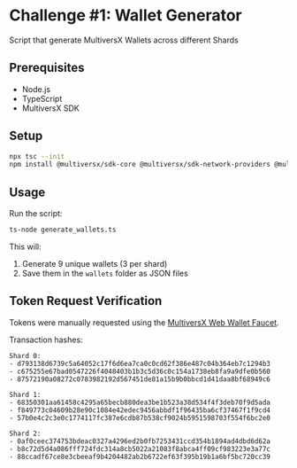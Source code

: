 # Challenge #1: Wallet Generator

Script that generate MultiversX Wallets across different Shards

## Prerequisites

- Node.js
- TypeScript
- MultiversX SDK

## Setup

```bash
npx tsc --init
npm install @multiversx/sdk-core @multiversx/sdk-network-providers @multiversx/sdk-wallet
```

## Usage

Run the script:
```bash
ts-node generate_wallets.ts
```

This will:
1. Generate 9 unique wallets (3 per shard)
2. Save them in the `wallets` folder as JSON files

## Token Request Verification

Tokens were manually requested using the [MultiversX Web Wallet Faucet](https://docs.multiversx.com/wallet/web-wallet/#testnet-and-devnet-faucet).

Transaction hashes:
```
Shard 0:
- d793138d6739c5a64052c17f6d6ea7ca0c0cd62f386e487c04b364eb7c1294b3
- c675255e67bad0547226f4048403b1b3c5d36c0c154a1738eb8fa9a9dfe0b560
- 87572190a08272c0783982192d567451de81a15b9b0bbcd1d41daa8bf68949c6

Shard 1:
- 68350301aa61458c4295a65becb880dea3be1b523a38d534f4f3deb70f9d5ada
- f849773c04609b28e90c1084e42edec9456abbdf1f96435ba6cf37467f1f9cd4
- 57b0e4c2c3e0c1774117fc387e6cdb87b538cf9024b5951598703f554f6bc2e0

Shard 2:
- 0af0ceec374753bdeac0327a4296ed2b0fb7253431ccd354b1894ad4dbd6d62a
- b8c72d5d4a086fff724fdc314a8cb5022a21083f8abca4ff09cf983223e3a77c
- 88ccadf67ce8e3cbeeaf9b4204482ab2b6722ef63f395b19b1a6bf5bc720cc39
```
